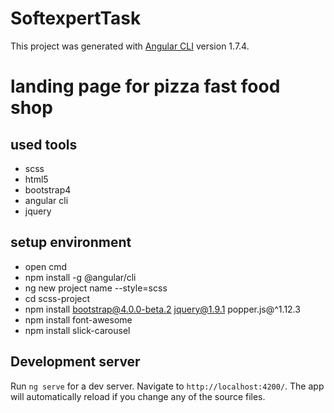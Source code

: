 # SoftexpertTask

This project was generated with [Angular CLI](https://github.com/angular/angular-cli) version 1.7.4.

landing page for pizza fast food shop 
======================================

## used tools
* scss
* html5
* bootstrap4 
* angular cli
* jquery


## setup environment
* open cmd
* npm install -g @angular/cli
* ng new project name --style=scss
* cd scss-project
* npm install bootstrap@4.0.0-beta.2 jquery@1.9.1 popper.js@^1.12.3
* npm install font-awesome
* npm install slick-carousel



## Development server

Run `ng serve` for a dev server. Navigate to `http://localhost:4200/`. The app will automatically reload if you change any of the source files.
